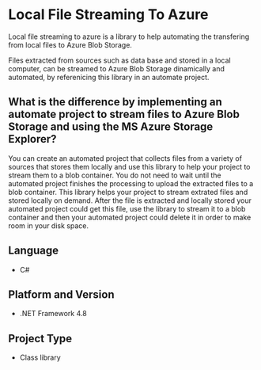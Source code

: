 # Local File Streaming To Azure
Local file streaming to azure is a library to help automating the transfering from local files to Azure Blob Storage. 

Files extracted from sources such as data base and stored in a local computer, can be streamed to Azure Blob Storage dinamically and automated, by referenicing this library in an automate project.

## What is the difference by implementing an automate project to stream files to Azure Blob Storage and using the MS Azure Storage Explorer?
You can create an automated project that collects files from a variety of sources that stores them locally and use this library to help your project to stream them to a blob container. You do not need to wait until the automated project finishes the processing to upload the extracted files to a blob container. This library helps your project to stream extrated files and stored locally on demand. After the file is extracted and locally stored your automated project could get this file, use the library to stream it to a blob container and then your automated project could delete it in order to make room in your disk space.

## Language
* C#

## Platform and Version
* .NET Framework 4.8

## Project Type
* Class library